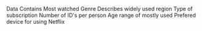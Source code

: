 Data Contains Most watched Genre
Describes widely used region 
Type of subscription 
Number of ID's per person
Age range of mostly used 
Prefered device for using Netflix
